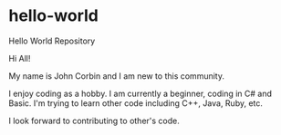 # hello-world
Hello World Repository

Hi All! 

My name is John Corbin and I am new to this community.

I enjoy coding as a hobby. I am currently a beginner, coding in C# and Basic.
I'm trying to learn other code including C++, Java, Ruby, etc. 

I look forward to contributing to other's code. 
